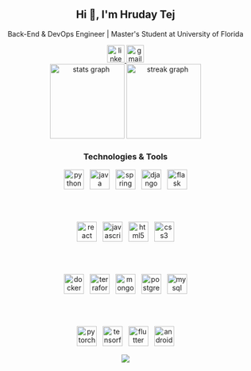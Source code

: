 <h2 align="center">Hi 👋, I'm Hruday Tej</h2>

<p align="center">
  Back-End & DevOps Engineer | Master's Student at University of Florida
</p>

<div align="center">
  <a href="https://linkedin.com/in/hruday-tej">
    <img src="https://img.shields.io/static/v1?message=LinkedIn&logo=linkedin&label=&color=0077B5&logoColor=white&labelColor=&style=for-the-badge" height="35" alt="linkedin logo">
  </a>
  <a href="mailto:hruday.tej.akk@gmail.com">
    <img src="https://img.shields.io/static/v1?message=Gmail&logo=gmail&label=&color=D14836&logoColor=white&labelColor=&style=for-the-badge" height="35" alt="gmail logo">
  </a>
</div>

<div align="center">
  <img src="https://github-readme-stats.vercel.app/api?username=hruday-tej&hide_title=false&hide_rank=false&show_icons=true&include_all_commits=true&count_private=true&disable_animations=false&theme=dracula&locale=en&hide_border=false" height="150" alt="stats graph">
  <img src="https://streak-stats.demolab.com?user=hruday-tej&locale=en&mode=daily&theme=dracula&hide_border=false&border_radius=5" height="150" alt="streak graph">
</div>

<h3 align="center">Technologies & Tools</h3>

<div align="center">
  <!-- Backend -->
  <img src="https://cdn.jsdelivr.net/gh/devicons/devicon/icons/python/python-original.svg" height="40" alt="python" title="Python">&nbsp;&nbsp;
  <img src="https://cdn.jsdelivr.net/gh/devicons/devicon/icons/java/java-original.svg" height="40" alt="java" title="Java">&nbsp;&nbsp;
  <img src="https://cdn.jsdelivr.net/gh/devicons/devicon/icons/spring/spring-original.svg" height="40" alt="spring" title="Spring">&nbsp;&nbsp;
  <img src="https://cdn.jsdelivr.net/gh/devicons/devicon/icons/django/django-plain.svg" height="40" alt="django" title="Django">&nbsp;&nbsp;
  <img src="https://cdn.jsdelivr.net/gh/devicons/devicon/icons/flask/flask-original.svg" height="40" alt="flask" title="Flask">
  
  <br><br>
  <!-- Frontend -->
  <img src="https://cdn.jsdelivr.net/gh/devicons/devicon/icons/react/react-original.svg" height="40" alt="react" title="React">&nbsp;&nbsp;
  <img src="https://cdn.jsdelivr.net/gh/devicons/devicon/icons/javascript/javascript-original.svg" height="40" alt="javascript" title="JavaScript">&nbsp;&nbsp;
  <img src="https://cdn.jsdelivr.net/gh/devicons/devicon/icons/html5/html5-original.svg" height="40" alt="html5" title="HTML5">&nbsp;&nbsp;
  <img src="https://cdn.jsdelivr.net/gh/devicons/devicon/icons/css3/css3-original.svg" height="40" alt="css3" title="CSS3">
  
  <br><br>
  <!-- DevOps & Databases -->
  <img src="https://cdn.jsdelivr.net/gh/devicons/devicon/icons/docker/docker-original.svg" height="40" alt="docker" title="Docker">&nbsp;&nbsp;
  <img src="https://cdn.jsdelivr.net/gh/devicons/devicon/icons/terraform/terraform-original.svg" height="40" alt="terraform" title="Terraform">&nbsp;&nbsp;
  <img src="https://cdn.jsdelivr.net/gh/devicons/devicon/icons/mongodb/mongodb-original.svg" height="40" alt="mongodb" title="MongoDB">&nbsp;&nbsp;
  <img src="https://cdn.jsdelivr.net/gh/devicons/devicon/icons/postgresql/postgresql-original.svg" height="40" alt="postgresql" title="PostgreSQL">&nbsp;&nbsp;
  <img src="https://cdn.jsdelivr.net/gh/devicons/devicon/icons/mysql/mysql-original.svg" height="40" alt="mysql" title="MySQL">
  
  <br><br>
  <!-- ML & Mobile -->
  <img src="https://cdn.jsdelivr.net/gh/devicons/devicon/icons/pytorch/pytorch-original.svg" height="40" alt="pytorch" title="PyTorch">&nbsp;&nbsp;
  <img src="https://cdn.jsdelivr.net/gh/devicons/devicon/icons/tensorflow/tensorflow-original.svg" height="40" alt="tensorflow" title="TensorFlow">&nbsp;&nbsp;
  <img src="https://cdn.jsdelivr.net/gh/devicons/devicon/icons/flutter/flutter-original.svg" height="40" alt="flutter" title="Flutter">&nbsp;&nbsp;
  <img src="https://cdn.jsdelivr.net/gh/devicons/devicon/icons/android/android-original.svg" height="40" alt="android" title="Android">
</div>

<div align="center">
  <img src="https://api.visitorbadge.io/api/VisitorHit?user=hruday-tej&repo=github-visitors-badge&countColor=%237B1E7A">
</div>
